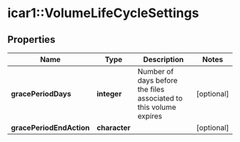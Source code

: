 # icar1::VolumeLifeCycleSettings


## Properties
Name | Type | Description | Notes
------------ | ------------- | ------------- | -------------
**gracePeriodDays** | **integer** | Number of days before the files associated to this volume expires | [optional] 
**gracePeriodEndAction** | **character** |  | [optional] 


